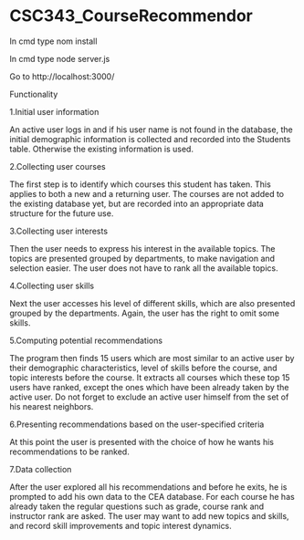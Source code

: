 # CSC343_CourseRecommendor

In cmd type nom install

In cmd type node server.js

Go to http://localhost:3000/



Functionality

1.Initial user information

An active user logs in and if his user name is not found in the database, the initial demographic information is collected and recorded into the Students table. Otherwise the existing information is used.

2.Collecting user courses

The first step is to identify which courses this student has taken. This applies to both a new and a returning user. The courses are not added to the existing database yet, but are recorded into an appropriate data structure for the future use.

3.Collecting user interests

Then the user needs to express his interest in the available topics. The topics are presented grouped by departments, to make navigation and selection easier. The user does not have to rank all the available topics.

4.Collecting user skills

Next the user accesses his level of different skills, which are also presented grouped by the departments. Again, the user has the right to omit some skills.

5.Computing potential recommendations

The program then finds 15 users which are most similar to an active user by their demographic characteristics, level of skills before the course, and topic interests before the course. It extracts all courses which these top 15 users have ranked, except the ones which have been already taken by the active user. Do not forget to exclude an active user himself from the set of his nearest neighbors.

6.Presenting recommendations based on the user-specified criteria

At this point the user is presented with the choice of how he wants his recommendations to be ranked.

7.Data collection

After the user explored all his recommendations and before he exits, he is prompted to add his own data to the CEA database. For each course he has already taken the regular questions such as grade, course rank and instructor rank are asked. The user may want to add new topics and skills, and record skill improvements and topic interest dynamics.
